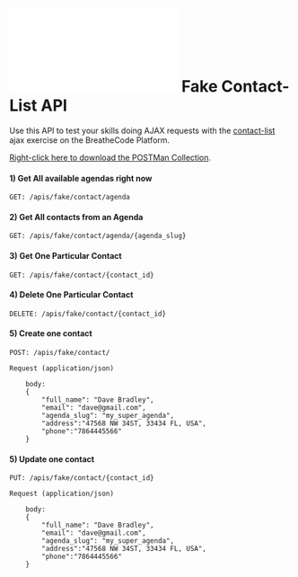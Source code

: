 # ![alt text](/apis/img/images.php?blob&random&cat=icon&tags=breathecode,32) Fake Contact-List API

Use this API to test your skills doing AJAX requests with the [contact-list](https://projects.breatheco.de/d/contact-list#readme) ajax exercise on the BreatheCode Platform.

[Right-click here to download the POSTMan Collection](https://assets.breatheco.de/apis/fake/contact/collection.json).

#### 1) Get All available agendas right now
```
GET: /apis/fake/contact/agenda
```

#### 2) Get All contacts from an Agenda
```
GET: /apis/fake/contact/agenda/{agenda_slug}
```

#### 3) Get One Particular Contact
```
GET: /apis/fake/contact/{contact_id}
```

#### 4) Delete One Particular Contact
```
DELETE: /apis/fake/contact/{contact_id}
```

#### 5) Create one contact
```
POST: /apis/fake/contact/

Request (application/json)

    body:
    {
        "full_name": "Dave Bradley",
        "email": "dave@gmail.com",
        "agenda_slug": "my_super_agenda",
        "address":"47568 NW 34ST, 33434 FL, USA",
        "phone":"7864445566"
    }
```

#### 5) Update one contact
```
PUT: /apis/fake/contact/{contact_id}

Request (application/json)

    body:
    {
        "full_name": "Dave Bradley",
        "email": "dave@gmail.com",
        "agenda_slug": "my_super_agenda",
        "address":"47568 NW 34ST, 33434 FL, USA",
        "phone":"7864445566"
    }
```
